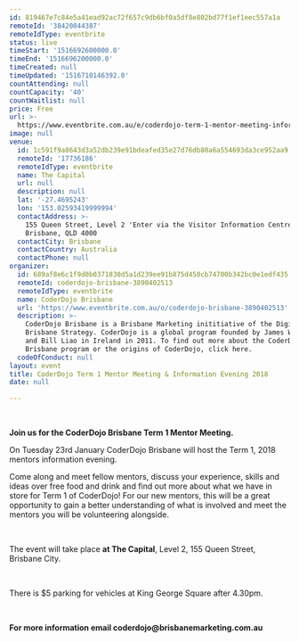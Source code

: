 ```yaml
---
id: 819467e7c84e5a41ead92ac72f657c9db6bf0a5df8e802bd77f1ef1eec557a1a
remoteId: '38420044387'
remoteIdType: eventbrite
status: live
timeStart: '1516692600000.0'
timeEnd: '1516696200000.0'
timeCreated: null
timeUpdated: '1516710146392.0'
countAttending: null
countCapacity: '40'
countWaitlist: null
price: Free
url: >-
  https://www.eventbrite.com.au/e/coderdojo-term-1-mentor-meeting-information-evening-2018-tickets-38420044387?aff=ebapi
image: null
venue:
  id: 1c591f9a8643d3a52db239e91bdeafed35e27d76db80a6a554693da3ce952aa9
  remoteId: '17736186'
  remoteIdType: eventbrite
  name: The Capital
  url: null
  description: null
  lat: '-27.4695243'
  lon: '153.02593419999994'
  contactAddress: >-
    155 Queen Street, Level 2 'Enter via the Visitor Information Centre',
    Brisbane, QLD 4000
  contactCity: Brisbane
  contactCountry: Australia
  contactPhone: null
organizer:
  id: 689af8e6c1f9d0b0371830d5a1d239ee91b875d450cb74700b342bc0e1edf435
  remoteId: coderdojo-brisbane-3890402513
  remoteIdType: eventbrite
  name: CoderDojo Brisbane
  url: 'https://www.eventbrite.com.au/o/coderdojo-brisbane-3890402513'
  description: >-
    CoderDojo Brisbane is a Brisbane Marketing inititiative of the Digital
    Brisbane Strategy. CoderDojo is a global program founded by James Whelton
    and Bill Liao in Ireland in 2011. To find out more about the CoderDojo
    Brisbane program or the origins of CoderDojo, click here.
  codeOfConduct: null
layout: event
title: CoderDojo Term 1 Mentor Meeting & Information Evening 2018
date: null

---
```

<P><STRONG><SPAN> <IMG ALT="" SRC="https://cdn.evbuc.com/eventlogos/60602417/coderdojobrisbanelogosmall.jpg"></SPAN></STRONG></P>
<P><STRONG><SPAN><SPAN>Join us for the CoderDojo Brisbane Term 1 Mentor Meeting.</SPAN></SPAN></STRONG><BR></P>
<P><SPAN>On Tuesday 23rd January CoderDojo Brisbane will host the Term 1, 2018 mentors information evening. </SPAN><BR></P>
<P><SPAN>Come along and meet fellow mentors, discuss your experience, skills and ideas over free food and drink and find out more about what we have in store for Term 1 of CoderDojo! For our new mentors, this will be a great opportunity to gain a better understanding of what is involved and meet the mentors you will be volunteering alongside. </SPAN><BR></P>
<P> </P>
<P><SPAN>The event will take place </SPAN><STRONG>at The Capital</STRONG><SPAN>, Level 2, 155 Queen Street, Brisbane City.</SPAN></P>
<P> </P>
<P><SPAN>There is $5 parking for vehicles at King George Square after 4.30pm. </SPAN><BR></P>
<P> </P>
<P><SPAN><STRONG>For more information email coderdojo@brisbanemarketing.com.au</STRONG></SPAN></P>
<P><IMG ALT="" SRC="https://cdn.evbuc.com/eventlogos/60602417/dbbmlogo.png"></P>
